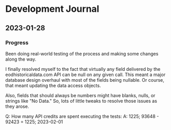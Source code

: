 # Development Journal

## 2023-01-28

### Progress

Been doing real-world testing of the process and making some changes along the way.

I finally resolved myself to the fact that virtually any field delivered by the eodhistoricaldata.com API can be null on any given call.
This meant a major database design overhaul with most of the fields being nullable.
Or course, that meant updating the data access objects.

Also, fields that should always be numbers might have blanks, nulls, or strings like "No Data."
So, lots of little tweaks to resolve those issues as they arose.

Q: How many API credits are spent executing the tests:
A: 1225; 93648 - 92423 = 1225; 2023-02-01